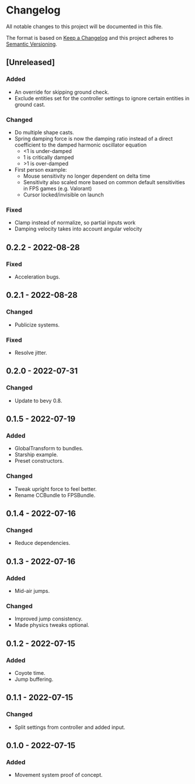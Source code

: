 # Changelog
All notable changes to this project will be documented in this file.

The format is based on [Keep a Changelog](http://keepachangelog.com/en/1.0.0/)
and this project adheres to [Semantic Versioning](http://semver.org/spec/v2.0.0.html).

## [Unreleased]
### Added
- An override for skipping ground check.
- Exclude entities set for the controller settings to ignore certain entities in ground cast.

### Changed
- Do multiple shape casts.
- Spring damping force is now the damping ratio instead of a direct coefficient to the damped harmonic oscillator equation
    - <1 is under-damped
    - 1 is critically damped
    - \>1 is over-damped
- First person example:
    - Mouse sensitivity no longer dependent on delta time
    - Sensitivity also scaled more based on common default sensitivities in FPS games (e.g. Valorant)
    - Cursor locked/invisible on launch

### Fixed
- Clamp instead of normalize, so partial inputs work
- Damping velocity takes into account angular velocity

## 0.2.2 - 2022-08-28
### Fixed
- Acceleration bugs.

## 0.2.1 - 2022-08-28
### Changed
- Publicize systems.

### Fixed
- Resolve jitter.

## 0.2.0 - 2022-07-31
### Changed
- Update to bevy 0.8.

## 0.1.5 - 2022-07-19
### Added
- GlobalTransform to bundles.
- Starship example.
- Preset constructors.

### Changed
- Tweak upright force to feel better.
- Rename CCBundle to FPSBundle.

## 0.1.4 - 2022-07-16
### Changed
- Reduce dependencies.

## 0.1.3 - 2022-07-16
### Added
- Mid-air jumps.

### Changed
- Improved jump consistency.
- Made physics tweaks optional.

## 0.1.2 - 2022-07-15
### Added
- Coyote time.
- Jump buffering.

## 0.1.1 - 2022-07-15
### Changed
- Split settings from controller and added input.

## 0.1.0 - 2022-07-15
### Added
- Movement system proof of concept.
